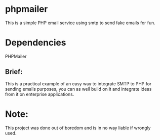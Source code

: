 # phpmailer
This is a simple PHP email service using smtp to send fake emails for fun.

# Dependencies
PHPMailer

## Brief:

This is a practical example of an easy way to integrate SMTP to PHP for sending emails purposes, you can as well build on it and integrate ideas from it on enterprise applications.

# Note:
This project was done out of boredom and is in no way liable if wrongly used.
